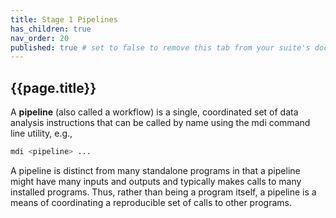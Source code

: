 ```yaml
---
title: Stage 1 Pipelines
has_children: true
nav_order: 20
published: true # set to false to remove this tab from your suite's doc site
---
```


## {{page.title}}

A **pipeline** (also called a workflow) is a single, coordinated set
of data analysis instructions that can be called by name using the
mdi command line utility, e.g.,

```bash
mdi <pipeline> ...
```

A pipeline is distinct from many standalone programs in
that a pipeline might have many inputs and outputs and typically makes 
calls to many installed programs. Thus, rather than being a program itself, 
a pipeline is a means of coordinating a reproducible set of calls to 
other programs.

